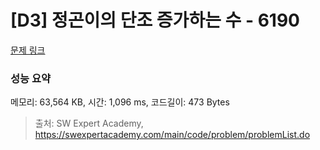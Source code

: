# [D3] 정곤이의 단조 증가하는 수 - 6190 

[문제 링크](https://swexpertacademy.com/main/code/problem/problemDetail.do?contestProbId=AWcPjEuKAFgDFAU4) 

### 성능 요약

메모리: 63,564 KB, 시간: 1,096 ms, 코드길이: 473 Bytes



> 출처: SW Expert Academy, https://swexpertacademy.com/main/code/problem/problemList.do